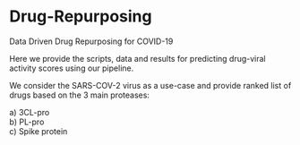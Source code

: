 # Drug-Repurposing
Data Driven Drug Repurposing for COVID-19

Here we provide the scripts, data and results for predicting drug-viral activity scores using our pipeline.

We consider the SARS-COV-2 virus as a use-case and provide ranked list of drugs based on the 3 main proteases:

a) 3CL-pro  
b) PL-pro  
c) Spike protein  

